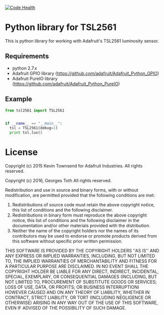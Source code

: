 [![Code Health](https://landscape.io/github/sim0nx/tsl2561/master/landscape.svg?style=flat)](https://landscape.io/github/sim0nx/tsl2561/master)


Python library for TSL2561
============
  This is python library for working with Adafruit's TSL2561 luminosity sensor.

Requirements
------------
  - python 2.7.x
  - Adafruit GPIO library (https://github.com/adafruit/Adafruit_Python_GPIO)
  - Adafruit PureIO library (https://github.com/adafruit/Adafruit_Python_PureIO)

Example
------------
  ```python
  from tsl2561 import TSL2561


  if __name__ == "__main__":
    tsl = TSL2561(debug=1)
    print tsl.lux()
  ```

License
============
Copyright (c) 2015 Kevin Townsend for Adafruit Industries.
All rights reserved.

Copyright (c) 2016, Georges Toth
All rights reserved.


Redistribution and use in source and binary forms, with or without
modification, are permitted provided that the following conditions are met:
1. Redistributions of source code must retain the above copyright
notice, this list of conditions and the following disclaimer.
2. Redistributions in binary form must reproduce the above copyright
notice, this list of conditions and the following disclaimer in the
documentation and/or other materials provided with the distribution.
3. Neither the name of the copyright holders nor the
names of its contributors may be used to endorse or promote products
derived from this software without specific prior written permission.

THIS SOFTWARE IS PROVIDED BY THE COPYRIGHT HOLDERS ''AS IS'' AND ANY
EXPRESS OR IMPLIED WARRANTIES, INCLUDING, BUT NOT LIMITED TO, THE IMPLIED
WARRANTIES OF MERCHANTABILITY AND FITNESS FOR A PARTICULAR PURPOSE ARE
DISCLAIMED. IN NO EVENT SHALL THE COPYRIGHT HOLDER BE LIABLE FOR ANY
DIRECT, INDIRECT, INCIDENTAL, SPECIAL, EXEMPLARY, OR CONSEQUENTIAL DAMAGES
(INCLUDING, BUT NOT LIMITED TO, PROCUREMENT OF SUBSTITUTE GOODS OR SERVICES;
LOSS OF USE, DATA, OR PROFITS; OR BUSINESS INTERRUPTION) HOWEVER CAUSED AND
ON ANY THEORY OF LIABILITY, WHETHER IN CONTRACT, STRICT LIABILITY, OR TORT
(INCLUDING NEGLIGENCE OR OTHERWISE) ARISING IN ANY WAY OUT OF THE USE OF THIS
SOFTWARE, EVEN IF ADVISED OF THE POSSIBILITY OF SUCH DAMAGE.
